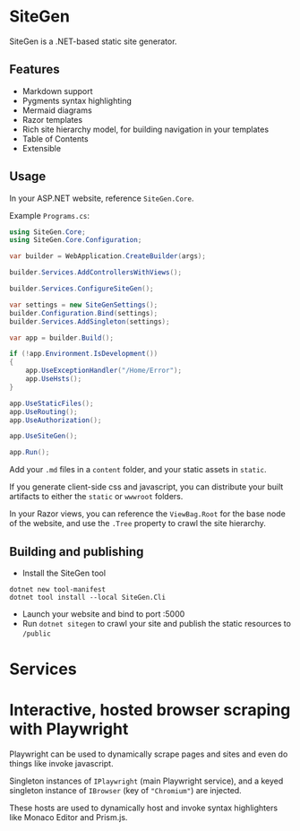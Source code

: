 # SiteGen

SiteGen is a .NET-based static site generator.

## Features

- Markdown support
- Pygments syntax highlighting
- Mermaid diagrams
- Razor templates
- Rich site hierarchy model, for building navigation in your templates
- Table of Contents
- Extensible

## Usage

In your ASP.NET website, reference `SiteGen.Core`.

Example `Programs.cs`:

```csharp
using SiteGen.Core;
using SiteGen.Core.Configuration;

var builder = WebApplication.CreateBuilder(args);

builder.Services.AddControllersWithViews();

builder.Services.ConfigureSiteGen();

var settings = new SiteGenSettings();
builder.Configuration.Bind(settings);
builder.Services.AddSingleton(settings);

var app = builder.Build();

if (!app.Environment.IsDevelopment())
{
    app.UseExceptionHandler("/Home/Error");
    app.UseHsts();
}

app.UseStaticFiles();
app.UseRouting();
app.UseAuthorization();

app.UseSiteGen();

app.Run();
```

Add your `.md` files in a `content` folder, and your static assets in `static`.

If you generate client-side css and javascript, you can distribute your built artifacts to either the `static` or `wwwroot` folders.

In your Razor views, you can reference the `ViewBag.Root` for the base node of the website, and use the `.Tree` property to crawl the site hierarchy.

## Building and publishing

- Install the SiteGen tool

```dotnetcli
dotnet new tool-manifest
dotnet tool install --local SiteGen.Cli
```

- Launch your website and bind to port :5000
- Run `dotnet sitegen` to crawl your site and publish the static resources to `/public`

# Services

# Interactive, hosted browser scraping with Playwright

Playwright can be used to dynamically scrape pages and sites and even do things like invoke javascript.

Singleton instances of `IPlaywright` (main Playwright service), and a keyed singleton instance of `IBrowser` (key of `"Chromium"`) are injected.

These hosts are used to dynamically host and invoke syntax highlighters like Monaco Editor and Prism.js.
